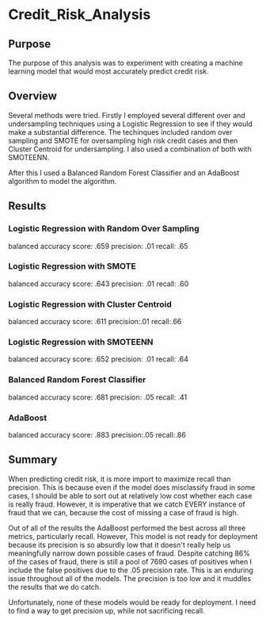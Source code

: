 # Credit_Risk_Analysis


## Purpose
The purpose of this analysis was to experiment with creating a machine learning model that would most accurately predict credit risk. 

## Overview
Several methods were tried. Firstly I employed several different over and undersampling techniques using a Logistic Regression to see if they would make a substantial difference. The techinques included random over sampling and SMOTE for oversampling high risk credit cases and then Cluster Centroid for undersampling. I also used a combination of both with SMOTEENN.

After this I used a Balanced Random Forest Classifier and an AdaBoost algorithm to model the algorithm.

## Results
### Logistic Regression with Random Over Sampling
balanced accuracy score: .659
precision: .01
recall: .65

### Logistic Regression with SMOTE
balanced accuracy score: .643
precision: .01
recall: .60

### Logistic Regression with Cluster Centroid
balanced accuracy score: .611
precision:.01
recall:.66

### Logistic Regression with SMOTEENN
balanced accuracy score: .652
precision: .01
recall: .64

### Balanced Random Forest Classifier
balanced accuracy score: .681
precision: .05
recall: .41

### AdaBoost
balanced accuracy score: .883
precision:.05
recall:.86

## Summary
When predicting credit risk, it is more import to maximize recall than precision. This is because even if the model does misclassify fraud in some cases, I should be able to sort out at relatively low cost whether each case is really fraud. However, it is imperative that we catch EVERY instance of fraud that we can, because the cost of missing a case of fraud is high. 

Out of all of the results the AdaBoost performed the best across all three metrics, particularly recall. However, This model is not ready for deployment because its precision is so absurdly low that it doesn't really help us meaningfully narrow down possible cases of fraud. Despite catching 86% of the cases of fraud, there is still a pool of 7690 cases of positives when I include the false positives due to the .05 precision rate. This is an enduring issue throughout all of the models. The precision is too low and it muddles the results that we do catch.

Unfortunately, none of these models would be ready for deployment. I need to find a way to get precision up, while not sacrificing recall.